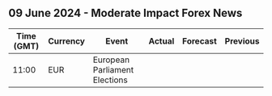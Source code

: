 ## 09 June 2024 - Moderate Impact Forex News

| Time (GMT) | Currency | Event | Actual | Forecast | Previous |
|------|----------|-------|--------|----------|----------|
| 11:00 | EUR | European Parliament Elections |  |  |  |
